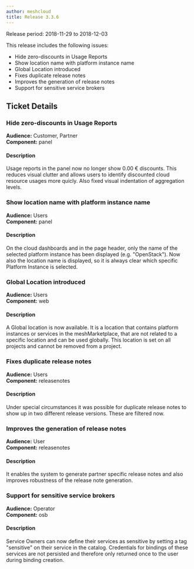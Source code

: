 ```yaml
---
author: meshcloud
title: Release 3.3.6
---
```


Release period: 2018-11-29 to 2018-12-03

This release includes the following issues:
* Hide zero-discounts in Usage Reports
* Show location name with platform instance name
* Global Location introduced
* Fixes duplicate release notes
* Improves the generation of release notes
* Support for sensitive service brokers
<!--truncate-->

## Ticket Details
### Hide zero-discounts in Usage Reports
**Audience:** Customer, Partner<br>**Component:** panel


#### Description
Usage reports in the panel now no longer show 0.00 € discounts. This reduces visual clutter and allows users
to identify discounted cloud resource usages more quicly. Also fixed visual indentation of aggregation levels.

### Show location name with platform instance name
**Audience:** Users<br>**Component:** panel


#### Description
On the cloud dashboards and in the page header, only the name of the selected platform instance has been displayed (e.g. "OpenStack"). Now also the location name is displayed, so it is always clear which specific Platform Instance is selected.

### Global Location introduced
**Audience:** Users<br>**Component:** web


#### Description
A Global location is now available. It is a location that contains platform instances or services in the meshMarketplace, that are not related to a specific location and can be used globally. This location is set on all projects and cannot be removed from a project.

### Fixes duplicate release notes
**Audience:** Users<br>**Component:** releasenotes


#### Description
Under special circumstances it was possible for duplicate release notes to show up in two different release versions. These are filtered now.

### Improves the generation of release notes
**Audience:** User<br>**Component:** releasenotes


#### Description
It enables the system to generate partner specific release notes and also improves robustness of the release note generation.

### Support for sensitive service brokers
**Audience:** Operator<br>**Component:** osb


#### Description
Service Owners can now define their services as sensitive by setting a tag "sensitive" on their service in the catalog. Credentials for bindings of these services are not persisted and therefore only returned once to the user during binding creation.

